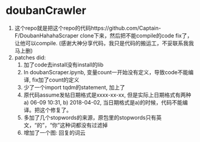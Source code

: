 # doubanCrawler
1. 这个repo就是把这个repo的代码https://github.com/Captain-F/DoubanHahahaScraper clone下来，然后把不能compile的code fix了，让他可以compile. (感谢大神分享代码，我只是代码的搬运工，不妥联系我我马上删)
2. patches did:
	1) 加了code去install没有install的lib
	2) In doubanScraper.ipynb, 变量count一开始没有定义，导致code不能编译, fix加了count的定义
	3) 少了一个import tqdm的statement, 加上了
	4) 原代码assume发帖日期格式是xxxx-xx-xx, 但是实际上日期格式有两种 a) 06-09 10:31, b) 2018-04-02, 当日期格式是a)的时候，代码不能编译。把这个修复了。
	5) 多加了几个stopwords的来源，原包里的stopwords只有英文，“的”，“你”这种词都没有过滤掉
	6) 增加了一个图: 回复的词云
